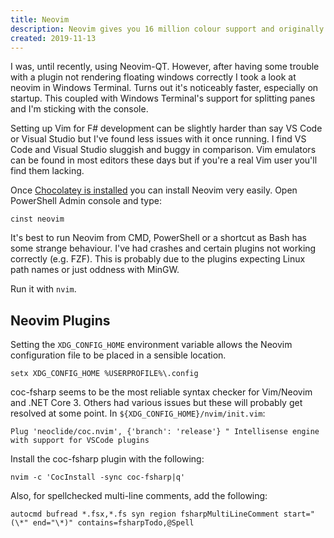 ```yaml
---
title: Neovim
description: Neovim gives you 16 million colour support and originally had some other advantages but Vim caught up. However, for Windows, I still find Neovim to be the better option right now.
created: 2019-11-13
---
```


I was, until recently, using Neovim-QT. However, after having some trouble with a
plugin not rendering floating windows correctly I took a look at neovim in
Windows Terminal. Turns out it's noticeably faster, especially on startup. This 
coupled with Windows Terminal's support for splitting panes and I'm sticking with
the console.

Setting up Vim for F# development can be slightly harder than say VS Code or
Visual Studio but I've found less issues with it once running. I find VS Code and
Visual Studio sluggish and buggy in comparison. Vim emulators can be found in
most editors these days but if you're a real Vim user you'll find them lacking. 

Once [Chocolatey is installed](chocolatey.html) you can install Neovim very easily. Open PowerShell Admin console and type:

```
cinst neovim
```

It's best to run Neovim from CMD, PowerShell or a shortcut as Bash has some strange behaviour.
I've had crashes and certain plugins not working correctly (e.g. FZF). This is probably due to
the plugins expecting Linux path names or just oddness with MinGW.

Run it with `nvim`.

## Neovim Plugins

Setting the `XDG_CONFIG_HOME` environment variable allows the Neovim configuration
file to be placed in a sensible location.

```
setx XDG_CONFIG_HOME %USERPROFILE%\.config
```

coc-fsharp seems to be the most reliable syntax checker for Vim/Neovim and .NET
Core 3. Others had various issues but these will probably get resolved at some point.
In `${XDG_CONFIG_HOME}/nvim/init.vim`:

```
Plug 'neoclide/coc.nvim', {'branch': 'release'} " Intellisense engine with support for VSCode plugins
```

Install the coc-fsharp plugin with the following:

```
nvim -c 'CocInstall -sync coc-fsharp|q'
```

Also, for spellchecked multi-line comments, add the following:

```
autocmd bufread *.fsx,*.fs syn region fsharpMultiLineComment start="(\*" end="\*)" contains=fsharpTodo,@Spell
```

